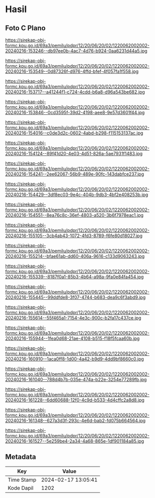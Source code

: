 # Hasil

## Foto C Plano

https://sirekap-obj-formc.kpu.go.id/69a3/pemilu/pdpr/12/20/06/20/02/1220062002002-20240216-153246--db97ee0b-4ac7-4d76-b924-0aa6231d44a5.jpg

https://sirekap-obj-formc.kpu.go.id/69a3/pemilu/pdpr/12/20/06/20/02/1220062002002-20240216-153549--0d87326f-d976-4ffd-bfef-4f057fa1f558.jpg

https://sirekap-obj-formc.kpu.go.id/69a3/pemilu/pdpr/12/20/06/20/02/1220062002002-20240216-153717--a41244f1-c724-4cdd-b6a8-d96a543be682.jpg

https://sirekap-obj-formc.kpu.go.id/69a3/pemilu/pdpr/12/20/06/20/02/1220062002002-20240216-153846--0cd3595f-39d2-4198-aee8-9e57d3601f44.jpg

https://sirekap-obj-formc.kpu.go.id/69a3/pemilu/pdpr/12/20/06/20/02/1220062002002-20240216-154016--c0de3d2c-0602-4abd-b298-f115153137ac.jpg

https://sirekap-obj-formc.kpu.go.id/69a3/pemilu/pdpr/12/20/06/20/02/1220062002002-20240216-154124--89f41d20-4e03-4d51-826a-5ae7931f1483.jpg

https://sirekap-obj-formc.kpu.go.id/69a3/pemilu/pdpr/12/20/06/20/02/1220062002002-20240216-154241--2ee62067-56b9-489e-90fc-143dabfce237.jpg

https://sirekap-obj-formc.kpu.go.id/69a3/pemilu/pdpr/12/20/06/20/02/1220062002002-20240216-154429--3df8ec03-9e4c-404b-9db3-4bf2e408253b.jpg

https://sirekap-obj-formc.kpu.go.id/69a3/pemilu/pdpr/12/20/06/20/02/1220062002002-20240216-154551--8ea76c8c-36ef-4803-a520-3b6f7978eac1.jpg

https://sirekap-obj-formc.kpu.go.id/69a3/pemilu/pdpr/12/20/06/20/02/1220062002002-20240216-155105--3cb4ab43-1072-4fd3-8789-f6fe80d18027.jpg

https://sirekap-obj-formc.kpu.go.id/69a3/pemilu/pdpr/12/20/06/20/02/1220062002002-20240216-155214--bfae61ab-dd60-406a-9616-c133d9063243.jpg

https://sirekap-obj-formc.kpu.go.id/69a3/pemilu/pdpr/12/20/06/20/02/1220062002002-20240216-155339--8187f0a1-85b3-4b64-a98a-9fa0e84fa454.jpg

https://sirekap-obj-formc.kpu.go.id/69a3/pemilu/pdpr/12/20/06/20/02/1220062002002-20240216-155445--99ddfde8-3f07-4744-b683-dea9c6f3abd9.jpg

https://sirekap-obj-formc.kpu.go.id/69a3/pemilu/pdpr/12/20/06/20/02/1220062002002-20240216-155614--55f465a1-7154-4e3c-900c-b2fa17c437ce.jpg

https://sirekap-obj-formc.kpu.go.id/69a3/pemilu/pdpr/12/20/06/20/02/1220062002002-20240216-155944--1fea0d68-21ae-4108-b515-f18f5fcaa60b.jpg

https://sirekap-obj-formc.kpu.go.id/69a3/pemilu/pdpr/12/20/06/20/02/1220062002002-20240216-160910--1aca0ff8-1d00-4a42-b9d9-4dd9bf8660c0.jpg

https://sirekap-obj-formc.kpu.go.id/69a3/pemilu/pdpr/12/20/06/20/02/1220062002002-20240216-161040--788d4b7b-035e-474a-b22e-3254e77289fb.jpg

https://sirekap-obj-formc.kpu.go.id/69a3/pemilu/pdpr/12/20/06/20/02/1220062002002-20240216-161228--6dd60688-12f0-4c9d-b533-4d4cffc2a8d8.jpg

https://sirekap-obj-formc.kpu.go.id/69a3/pemilu/pdpr/12/20/06/20/02/1220062002002-20240216-161348--627a3d3f-293c-4e6d-bab2-fd075b664564.jpg

https://sirekap-obj-formc.kpu.go.id/69a3/pemilu/pdpr/12/20/06/20/02/1220062002002-20240216-161527--5e259be4-2a34-4a68-865e-1df901184a85.jpg


## Metadata

| Key        | Value               |
| ---------- | ------------------- |
| Time Stamp | 2024-02-17 13:05:41 |
| Kode Dapil | 1202                |



